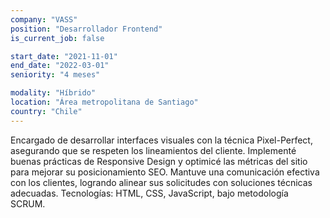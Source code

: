 ```yaml
---
company: "VASS"
position: "Desarrollador Frontend"
is_current_job: false

start_date: "2021-11-01"
end_date: "2022-03-01"
seniority: "4 meses"

modality: "Híbrido"
location: "Área metropolitana de Santiago"
country: "Chile"
---
```


Encargado de desarrollar interfaces visuales con la técnica Pixel-Perfect,
asegurando que se respeten los lineamientos del cliente. Implementé buenas
prácticas de Responsive Design y optimicé las métricas del sitio para mejorar su
posicionamiento SEO. Mantuve una comunicación efectiva con los clientes,
logrando alinear sus solicitudes con soluciones técnicas adecuadas.
Tecnologías: HTML, CSS, JavaScript, bajo metodología SCRUM.
